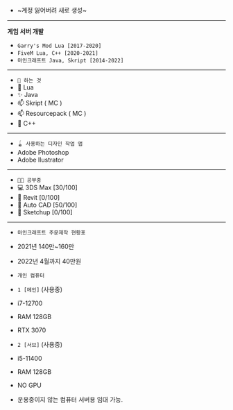 - ~계정 잃어버려 새로 생성~

** **
**게임 서버 개발** 
- `Garry's Mod Lua [2017-2020] `
- `FiveM Lua, C++ [2020-2021]`
- `마인크래프트 Java, Skript [2014-2022]`
** **

- `👀 하는 것 `
- 🌱 Lua
- ✨ Java
- 📫 Skript ( MC )
- 📫 Resourcepack ( MC ) 
- 🥐 C++ 

** **

- `🪀 사용하는 디자인 작업 앱`
- Adobe Photoshop
- Adobe Ilustrator

** **

- `🧑‍🏫 공부중`
- 💻 3DS Max [30/100]
- 📄 Revit [0/100] 
- 🧮 Auto CAD [50/100]
- 📰 Sketchup [0/100]

** ** 

- `마인크래프트 주문제작 현황표`
-  2021년 140만~160만
-  2022년 4월까지 40만원

- `개인 컴퓨터`
- `1 [메인]` (사용중)
- i7-12700 
- RAM 128GB
- RTX 3070

- `2 [서브]` (사용중)
- i5-11400
- RAM 128GB
- NO GPU

- 운용중이지 않는 컴퓨터 서버용 임대 가능.

